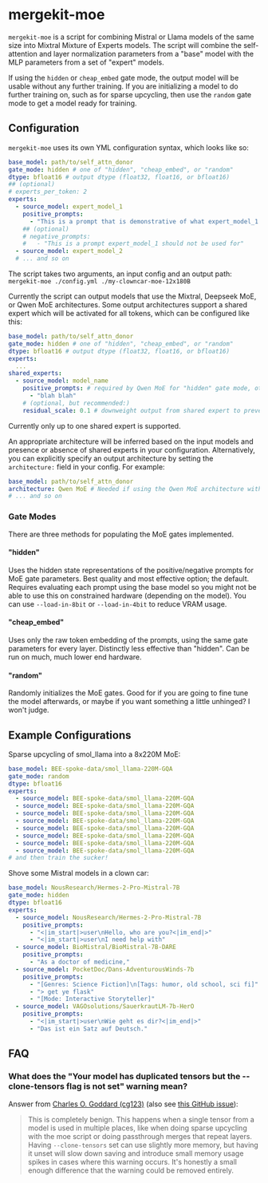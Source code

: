 # mergekit-moe

`mergekit-moe` is a script for combining Mistral or Llama models of the same size into Mixtral Mixture of Experts models. The script will combine the self-attention and layer normalization parameters from a "base" model with the MLP parameters from a set of "expert" models.

If using the `hidden` or `cheap_embed` gate mode, the output model will be usable without any further training. If you are initializing a model to do further training on, such as for sparse upcycling, then use the `random` gate mode to get a model ready for training.

## Configuration

`mergekit-moe` uses its own YML configuration syntax, which looks like so:

```yml
base_model: path/to/self_attn_donor
gate_mode: hidden # one of "hidden", "cheap_embed", or "random"
dtype: bfloat16 # output dtype (float32, float16, or bfloat16)
## (optional)
# experts_per_token: 2
experts:
  - source_model: expert_model_1
    positive_prompts:
      - "This is a prompt that is demonstrative of what expert_model_1 excels at"
    ## (optional)
    # negative_prompts:
    #   - "This is a prompt expert_model_1 should not be used for"
  - source_model: expert_model_2
  # ... and so on
```

The script takes two arguments, an input config and an output path: `mergekit-moe ./config.yml ./my-clowncar-moe-12x180B`

Currently the script can output models that use the Mixtral, Deepseek MoE, or Qwen MoE architectures. Some output architectures support a shared expert which will be activated for all tokens, which can be configured like this:

```yml
base_model: path/to/self_attn_donor
gate_mode: hidden # one of "hidden", "cheap_embed", or "random"
dtype: bfloat16 # output dtype (float32, float16, or bfloat16)
experts:
  ...
shared_experts:
  - source_model: model_name
    positive_prompts: # required by Qwen MoE for "hidden" gate mode, otherwise not allowed
      - "blah blah"
    # (optional, but recommended:)
    residual_scale: 0.1 # downweight output from shared expert to prevent overcooking the model
```

Currently only up to one shared expert is supported.

An appropriate architecture will be inferred based on the input models and presence or absence of shared experts in your configuration. Alternatively, you can explicitly specify an output architecture by setting the `architecture:` field in your config. For example:

```yml
base_model: path/to/self_attn_donor
architecture: Qwen MoE # Needed if using the Qwen MoE architecture with Qwen2.5
# ... and so on
```

### Gate Modes

There are three methods for populating the MoE gates implemented.

#### "hidden"

Uses the hidden state representations of the positive/negative prompts for MoE gate parameters. Best quality and most effective option; the default. Requires evaluating each prompt using the base model so you might not be able to use this on constrained hardware (depending on the model). You can use `--load-in-8bit` or `--load-in-4bit` to reduce VRAM usage.

#### "cheap_embed"

Uses only the raw token embedding of the prompts, using the same gate parameters for every layer. Distinctly less effective than "hidden". Can be run on much, much lower end hardware.

#### "random"

Randomly initializes the MoE gates. Good for if you are going to fine tune the model afterwards, or maybe if you want something a little unhinged? I won't judge.

## Example Configurations

Sparse upcycling of smol_llama into a 8x220M MoE:

```yml
base_model: BEE-spoke-data/smol_llama-220M-GQA
gate_mode: random
dtype: bfloat16
experts:
  - source_model: BEE-spoke-data/smol_llama-220M-GQA
  - source_model: BEE-spoke-data/smol_llama-220M-GQA
  - source_model: BEE-spoke-data/smol_llama-220M-GQA
  - source_model: BEE-spoke-data/smol_llama-220M-GQA
  - source_model: BEE-spoke-data/smol_llama-220M-GQA
  - source_model: BEE-spoke-data/smol_llama-220M-GQA
  - source_model: BEE-spoke-data/smol_llama-220M-GQA
  - source_model: BEE-spoke-data/smol_llama-220M-GQA
# and then train the sucker!
```

Shove some Mistral models in a clown car:

```yml
base_model: NousResearch/Hermes-2-Pro-Mistral-7B
gate_mode: hidden
dtype: bfloat16
experts:
  - source_model: NousResearch/Hermes-2-Pro-Mistral-7B
    positive_prompts:
      - "<|im_start|>user\nHello, who are you?<|im_end|>"
      - "<|im_start|>user\nI need help with"
  - source_model: BioMistral/BioMistral-7B-DARE
    positive_prompts:
      - "As a doctor of medicine,"
  - source_model: PocketDoc/Dans-AdventurousWinds-7b
    positive_prompts:
      - "[Genres: Science Fiction]\n[Tags: humor, old school, sci fi]"
      - "> get ye flask"
      - "[Mode: Interactive Storyteller]"
  - source_model: VAGOsolutions/SauerkrautLM-7b-HerO
    positive_prompts:
      - "<|im_start|>user\nWie geht es dir?<|im_end|>"
      - "Das ist ein Satz auf Deutsch."
```

## FAQ

### What does the "Your model has duplicated tensors but the --clone-tensors flag is not set" warning mean?

Answer from [Charles O. Goddard (cg123)](https://github.com/cg123)
(also see [this GitHub issue](https://github.com/arcee-ai/mergekit/issues/279#issuecomment-2081818104)):

> This is completely benign. This happens when a single tensor from a model is used in multiple places, like when doing sparse upcycling with the moe script or doing passthrough merges that repeat layers. Having `--clone-tensors` set can use slightly more memory, but having it unset will slow down saving and introduce small memory usage spikes in cases where this warning occurs. It's honestly a small enough difference that the warning could be removed entirely.
